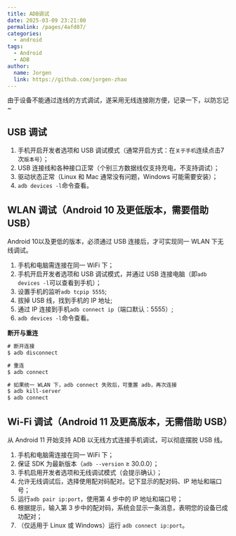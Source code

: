 ```yaml
---
title: ADB调试
date: 2025-03-09 23:21:00
permalink: /pages/4afd07/
categories:
  - android
tags:
  - Android
  - ADB
author: 
  name: Jorgen
  link: https://github.com/jorgen-zhao
---
```


由于设备不能通过连线的方式调试，遂采用无线连接刚方便，记录一下，以防忘记~

<!-- more -->

## **USB 调试**

1. 手机开启开发者选项和 USB 调试模式（通常开启方式：在`关于手机`连续点击7次`版本号`）；
2. USB 连接线和各种接口正常（个别三方数据线仅支持充电，不支持调试）；
3. 驱动状态正常（Linux 和 Mac 通常没有问题，Windows 可能需要安装）；
4. `adb devices -l`命令查看。

## **WLAN 调试（Android 10 及更低版本，需要借助 USB）**

Android 10以及更低的版本，必须通过 USB 连接后，才可实现同一 WLAN 下无线调试。

1. 手机和电脑需连接在同一 WiFi 下；
2. 手机开启开发者选项和 USB 调试模式，并通过 USB 连接电脑（即`adb devices -l`可以查看到手机）；
3. 设置手机的监听`adb tcpip 5555`;
4. 拔掉 USB 线，找到手机的 IP 地址;
5. 通过 IP 连接到手机`adb connect ip`（端口默认：5555）;
6. `adb devices -l`命令查看。

**断开与重连**

```xml
# 断开连接
$ adb disconnect

# 重连
$ adb connect

# 如果统一 WLAN 下，adb connect 失败后，可重置 adb，再次连接
$ adb kill-server
$ adb connect
```

## **Wi-Fi 调试（Android 11 及更高版本，无需借助 USB）**

从 Android 11 开始支持 ADB 以无线方式连接手机调试，可以彻底摆脱 USB 线。

1. 手机和电脑需连接在同一 WiFi 下；
2. 保证 SDK 为最新版本（`adb --version` ≥ 30.0.0）；
3. 手机启用开发者选项和无线调试模式（会提示确认）；
4. 允许无线调试后，选择使用配对码配对。记下显示的配对码、IP 地址和端口号；
5. 运行`adb pair ip:port`，使用第 4 步中的 IP 地址和端口号；
6. 根据提示，输入第 3 步中的配对码，系统会显示一条消息，表明您的设备已成功配对；
7. （仅适用于 Linux 或 Windows）运行 `adb connect ip:port`。